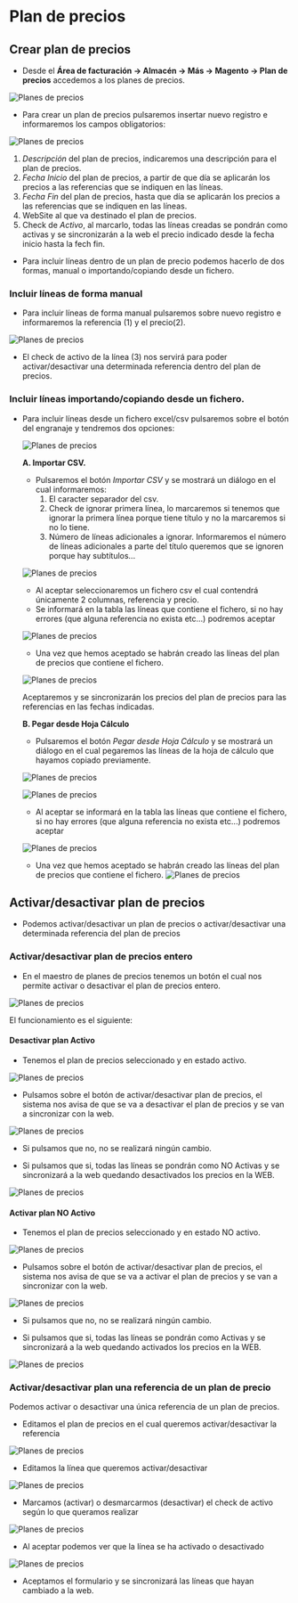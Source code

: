 # Plan de precios

## Crear plan de precios

* Desde el **Área de facturación -> Almacén -> Más -> Magento -> Plan de precios** accedemos a los planes de precios.

![Planes de precios](./img/mg_planesprecios.png)

* Para crear un plan de precios pulsaremos insertar nuevo registro e informaremos los campos obligatorios:

![Planes de precios](./img/mg_planesprecios2.png)

1. *Descripción* del plan de precios, indicaremos una descripción para el plan de precios.
2. *Fecha Inicio* del plan de precios, a partir de que día se aplicarán los precios a las referencias que se indiquen en las líneas.
3. *Fecha Fin* del plan de precios, hasta que día se aplicarán los precios a las referencias que se indiquen en las líneas.
4. WebSite al que va destinado el plan de precios.
5. Check de *Activo*, al marcarlo, todas las líneas creadas se pondrán como activas y se sincronizarán a la web el precio indicado desde la fecha inicio hasta la fech fin.

* Para incluir líneas dentro de un plan de precio podemos hacerlo de dos formas, manual o importando/copiando desde un fichero.

### Incluir líneas de forma manual

* Para incluir líneas de forma manual pulsaremos sobre nuevo registro e informaremos la referencia (1) y el precio(2).

![Planes de precios](./img/mg_planesprecios3.png)

* El check de activo de la línea (3) nos servirá para poder activar/desactivar una determinada referencia dentro del plan de precios.

### Incluir líneas importando/copiando desde un fichero.

* Para incluir líneas desde un fichero excel/csv pulsaremos sobre el botón del engranaje y tendremos dos opciones:

    ![Planes de precios](./img/mg_planesprecios4.png)

    **A. Importar CSV.** 
    - Pulsaremos el botón *Importar CSV* y se mostrará un diálogo en el cual informaremos:
        1. El caracter separador del csv.
        2. Check de ignorar primera línea, lo marcaremos si tenemos que ignorar la primera línea porque tiene título y no la marcaremos si no lo tiene.
        3. Número de líneas adicionales a ignorar. Informaremos el número de líneas adicionales a parte del título queremos que se ignoren porque hay subtítulos...

    ![Planes de precios](./img/mg_planesprecios5.png)

    - Al aceptar seleccionaremos un fichero csv el cual contendrá únicamente 2 columnas, referencia y precio.
    - Se informará en la tabla las líneas que contiene el fichero, si no hay errores (que alguna referencia no exista etc...) podremos aceptar

    ![Planes de precios](./img/mg_planesprecios6.png)

    - Una vez que hemos aceptado se habrán creado las líneas del plan de precios que contiene el fichero.

    ![Planes de precios](./img/mg_planesprecios7.png)

    Aceptaremos y se sincronizarán los precios del plan de precios para las referencias en las fechas indicadas.    

    **B. Pegar desde Hoja Cálculo**

    - Pulsaremos el botón *Pegar desde Hoja Cálculo* y se mostrará un diálogo en el cual pegaremos las líneas de la hoja de cálculo que hayamos copiado previamente.

    ![Planes de precios](./img/mg_planesprecios8.png)

    ![Planes de precios](./img/mg_planesprecios9.png)

    - Al aceptar se informará en la tabla las líneas que contiene el fichero, si no hay errores (que alguna referencia no exista etc...) podremos aceptar

    ![Planes de precios](./img/mg_planesprecios6.png)
    
    - Una vez que hemos aceptado se habrán creado las líneas del plan de precios que contiene el fichero.
![Planes de precios](./img/mg_planesprecios7.png)

## Activar/desactivar plan de precios

- Podemos activar/desactivar un plan de precios o activar/desactivar una determinada referencia del plan de precios

### Activar/desactivar plan de precios entero

- En el maestro de planes de precios tenemos un botón el cual nos permite activar o desactivar el plan de precios entero.

![Planes de precios](./img/mg_planesprecios10.png)
    
El funcionamiento es el siguiente:

#### Desactivar plan Activo

- Tenemos el plan de precios seleccionado y en estado activo.
    
![Planes de precios](./img/mg_planesprecios11.png)

- Pulsamos sobre el botón de activar/desactivar plan de precios, el sistema nos avisa de que se va a desactivar el plan de precios y se van a sincronizar con la web.

![Planes de precios](./img/mg_planesprecios12.png)

- Si pulsamos que no, no se realizará ningún cambio.

- Si pulsamos que si, todas las líneas se pondrán como NO Activas y se sincronizará a la web quedando desactivados los precios en la WEB.


![Planes de precios](./img/mg_planesprecios13.png)


#### Activar plan NO Activo

- Tenemos el plan de precios seleccionado y en estado NO activo.
    
![Planes de precios](./img/mg_planesprecios14.png)

- Pulsamos sobre el botón de activar/desactivar plan de precios, el sistema nos avisa de que se va a activar el plan de precios y se van a sincronizar con la web.

![Planes de precios](./img/mg_planesprecios15.png)

- Si pulsamos que no, no se realizará ningún cambio.

- Si pulsamos que si, todas las líneas se pondrán como Activas y se sincronizará a la web quedando activados los precios en la WEB.


![Planes de precios](./img/mg_planesprecios16.png)


### Activar/desactivar plan una referencia de un plan de precio

Podemos activar o desactivar una única referencia de un plan de precios.

- Editamos el plan de precios en el cual queremos activar/desactivar la referencia

![Planes de precios](./img/mg_planesprecios17.png)

- Editamos la línea que queremos activar/desactivar

![Planes de precios](./img/mg_planesprecios18.png)

- Marcamos (activar) o desmarcarmos (desactivar) el check de activo según lo que queramos realizar

![Planes de precios](./img/mg_planesprecios19.png)

- Al aceptar podemos ver que la línea se ha activado o desactivado

![Planes de precios](./img/mg_planesprecios20.png)

- Aceptamos el formulario y se sincronizará las líneas que hayan cambiado a la web.


